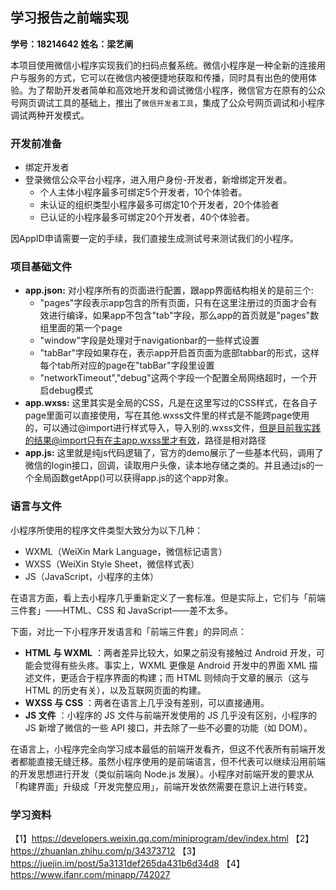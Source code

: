 ## 学习报告之前端实现
**学号：18214642  姓名：梁艺阐**

本项目使用微信小程序实现我们的扫码点餐系统。微信小程序是一种全新的连接用户与服务的方式，它可以在微信内被便捷地获取和传播，同时具有出色的使用体验。为了帮助开发者简单和高效地开发和调试微信小程序，微信官方在原有的公众号网页调试工具的基础上，推出了`微信开发者工具`，集成了公众号网页调试和小程序调试两种开发模式。

### 开发前准备
- 绑定开发者
- 登录微信公众平台小程序，进入用户身份-开发者，新增绑定开发者。
   - 个人主体小程序最多可绑定5个开发者，10个体验者。
   - 未认证的组织类型小程序最多可绑定10个开发者，20个体验者
   - 已认证的小程序最多可绑定20个开发者，40个体验者。

因AppID申请需要一定的手续，我们直接生成测试号来测试我们的小程序。

### 项目基础文件
- **app.json:**  对小程序所有的页面进行配置，跟app界面结构相关的是前三个:
     - "pages"字段表示app包含的所有页面，只有在这里注册过的页面才会有效进行编译，如果app不包含"tab"字段，那么app的首页就是"pages"数组里面的第一个page
     - "window"字段是处理对于navigationbar的一些样式设置
     - "tabBar"字段如果存在，表示app开启首页面为底部tabbar的形式，这样每个tab所对应的page在"tabBar"字段里设置
     - "networkTimeout","debug"这两个字段一个配置全局网络超时，一个开启debug模式
- **app.wxss:**  这里其实是全局的CSS，凡是在这里写过的CSS样式，在各自子page里面可以直接使用，写在其他.wxss文件里的样式是不能跨page使用的，可以通过@import进行样式导入，导入别的.wxss文件，但是目前我实践的结果@import只有在主app.wxss里才有效，路径是相对路径
- **app.js:** 这里就是纯js代码逻辑了，官方的demo展示了一些基本代码，调用了微信的login接口，回调，读取用户头像，读本地存储之类的。并且通过js的一个全局函数getApp()可以获得app.js的这个app对象。

### 语言与文件
小程序所使用的程序文件类型大致分为以下几种：
- WXML（WeiXin Mark Language，微信标记语言）
- WXSS（WeiXin Style Sheet，微信样式表）
- JS（JavaScript，小程序的主体）

在语言方面，看上去小程序几乎重新定义了一套标准。但是实际上，它们与「前端三件套」——HTML、CSS 和 JavaScript——差不太多。

下面，对比一下小程序开发语言和「前端三件套」的异同点：
- **HTML 与 WXML** ：两者差异比较大，如果之前没有接触过 Android 开发，可能会觉得有些头疼。事实上，WXML 更像是 Android 开发中的界面 XML 描述文件，更适合于程序界面的构建；而 HTML 则倾向于文章的展示（这与 HTML 的历史有关），以及互联网页面的构建。
- **WXSS 与 CSS** ：两者在语言上几乎没有差别，可以直接通用。
- **JS 文件** ：小程序的 JS 文件与前端开发使用的 JS 几乎没有区别，小程序的 JS 新增了微信的一些 API 接口，并去除了一些不必要的功能（如 DOM）。

在语言上，小程序完全向学习成本最低的前端开发看齐，但这不代表所有前端开发者都能直接无缝迁移。虽然小程序使用的是前端语言，但不代表可以继续沿用前端的开发思想进行开发（类似前端向 Node.js 发展）。小程序对前端开发的要求从「构建界面」升级成「开发完整应用」，前端开发依然需要在意识上进行转变。





### 学习资料
【1】https://developers.weixin.qq.com/miniprogram/dev/index.html
【2】https://zhuanlan.zhihu.com/p/34373712
【3】https://juejin.im/post/5a3131def265da431b6d34d8
【4】https://www.ifanr.com/minapp/742027


